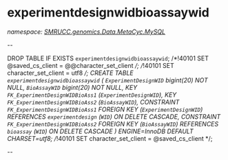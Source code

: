 ﻿# experimentdesignwidbioassaywid
_namespace: [SMRUCC.genomics.Data.MetaCyc.MySQL](./index.md)_

--
 
 DROP TABLE IF EXISTS `experimentdesignwidbioassaywid`;
 /*!40101 SET @saved_cs_client = @@character_set_client */;
 /*!40101 SET character_set_client = utf8 */;
 CREATE TABLE `experimentdesignwidbioassaywid` (
 `ExperimentDesignWID` bigint(20) NOT NULL,
 `BioAssayWID` bigint(20) NOT NULL,
 KEY `FK_ExperimentDesignWIDBioAss1` (`ExperimentDesignWID`),
 KEY `FK_ExperimentDesignWIDBioAss2` (`BioAssayWID`),
 CONSTRAINT `FK_ExperimentDesignWIDBioAss1` FOREIGN KEY (`ExperimentDesignWID`) REFERENCES `experimentdesign` (`WID`) ON DELETE CASCADE,
 CONSTRAINT `FK_ExperimentDesignWIDBioAss2` FOREIGN KEY (`BioAssayWID`) REFERENCES `bioassay` (`WID`) ON DELETE CASCADE
 ) ENGINE=InnoDB DEFAULT CHARSET=utf8;
 /*!40101 SET character_set_client = @saved_cs_client */;
 
 --




